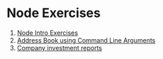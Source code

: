 # Node Exercises

1. [Node Intro Exercises](1_node_intro/README.md)
2. [Address Book using Command Line Arguments](2_address_book_cli/README.md)
3. [Company investment reports](3_companies_csv/README.md)
